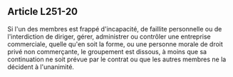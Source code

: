 Article L251-20
----
Si l'un des membres est frappé d'incapacité, de faillite personnelle ou de
l'interdiction de diriger, gérer, administrer ou contrôler une entreprise
commerciale, quelle qu'en soit la forme, ou une personne morale de droit privé
non commerçante, le groupement est dissous, à moins que sa continuation ne soit
prévue par le contrat ou que les autres membres ne la décident à l'unanimité.
